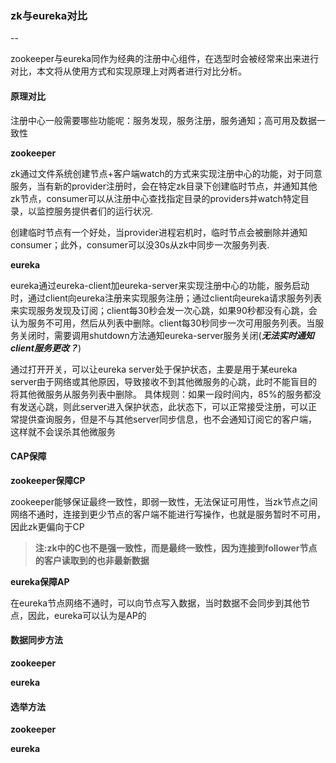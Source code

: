 ### zk与eureka对比

--

zookeeper与eureka同作为经典的注册中心组件，在选型时会被经常来出来进行对比，本文将从使用方式和实现原理上对两者进行对比分析。

#### 原理对比

注册中心一般需要哪些功能呢：服务发现，服务注册，服务通知；高可用及数据一致性

**zookeeper**

zk通过文件系统创建节点+客户端watch的方式来实现注册中心的功能，对于同意服务，当有新的provider注册时，会在特定zk目录下创建临时节点，并通知其他zk节点，consumer可以从注册中心查找指定目录的providers并watch特定目录，以监控服务提供者们的运行状况.

创建临时节点有一个好处，当provider进程宕机时，临时节点会被删除并通知consumer；此外，consumer可以没30s从zk中同步一次服务列表.

**eureka**

eureka通过eureka-client加eureka-server来实现注册中心的功能，服务启动时，通过client向eureka注册来实现服务注册；通过client向eureka请求服务列表来实现服务发现及订阅；client每30秒会发一次心跳，如果90秒都没有心跳，会认为服务不可用，然后从列表中删除。client每30秒同步一次可用服务列表。当服务关闭时，需要调用shutdown方法通知eureka-server服务关闭(***无法实时通知client服务更改？***)

通过打开开关，可以让eureka server处于保护状态，主要是用于某eureka server由于网络或其他原因，导致接收不到其他微服务的心跳，此时不能盲目的将其他微服务从服务列表中删除。 具体规则：如果一段时间内，85%的服务都没有发送心跳，则此server进入保护状态，此状态下，可以正常接受注册，可以正常提供查询服务，但是不与其他server同步信息，也不会通知订阅它的客户端，这样就不会误杀其他微服务

#### CAP保障

**zookeeper保障CP**

zookeeper能够保证最终一致性，即弱一致性，无法保证可用性，当zk节点之间网络不通时，连接到更少节点的客户端不能进行写操作，也就是服务暂时不可用，因此zk更偏向于CP

>**注:zk中的C也不是强一致性，而是最终一致性，因为连接到follower节点的客户读取到的也非最新数据**

**eureka保障AP**

在eureka节点网络不通时，可以向节点写入数据，当时数据不会同步到其他节点，因此，eureka可以认为是AP的

#### 数据同步方法

**zookeeper**

**eureka**

#### 选举方法

**zookeeper**

**eureka**
